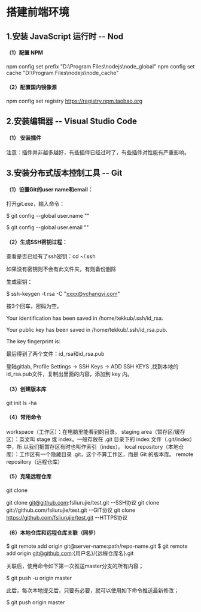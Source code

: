 # 搭建前端环境



## 1.安装 JavaScript 运行时 -- Nod

#### （1）配置 NPM

npm config set prefix "D:\Program Files\nodejs\node_global" npm config set cache "D:\Program Files\nodejs\node_cache"

#### （2）配置国内镜像源

npm config set registry https://registry.npm.taobao.org

## 2.安装编辑器 -- Visual Studio Code 

#### （1） 安装插件 

注意：插件并非越多越好，有些插件已经过时了，有些插件对性能有严重影响。

## 3.安装分布式版本控制工具 -- Git 

#### （1）设置Git的user name和email：

打开git.exe，输入命令：

$ git config --global user.name ""

$ git config --global user.email ""

#### （2）生成SSH密钥过程：

查看是否已经有了ssh密钥：cd ~/.ssh

如果没有密钥则不会有此文件夹，有则备份删除

生成密钥：

$ ssh-keygen -t rsa -C "xxxx@vchangyi.com"

按3个回车，密码为空。

Your identification has been saved in /home/tekkub/.ssh/id_rsa.

Your public key has been saved in /home/tekkub/.ssh/id_rsa.pub.

The key fingerprint is:

最后得到了两个文件：id_rsa和id_rsa.pub

登陆gitlab, Profile Settings -> SSH Keys -> ADD SSH KEYS ,找到本地的id_rsa.pub文件，复制出里面的内容，添加到 key 内。

#### （3）创建版本库

git init
ls -ha

#### （4）常用命令

workspace（工作区）：在电脑里能看到的目录。 staging area（暂存区/缓存区）：英文叫 stage 或 index。一般存放在 .git 目录下的 index 文件（.git/index）中，所 以我们把暂存区有时也叫作索引（index）。 local repository（本地仓库）：工作区有一个隐藏目录 .git，这个不算工作区，而是 Git 的版本库。 remote repository（远程仓库）

#### （5）克隆远程仓库

git clone 

git clone git@github.com:fsliurujie/test.git         --SSH协议 git clone git://github.com/fsliurujie/test.git        --GIT协议 git clone https://github.com/fsliurujie/test.git      --HTTPS协议

#### （6）本地仓库和远程仓库关联（同步）

$ git remote add origin git@server-name:path/repo-name.git
$ git remote add origin git@github.com:{用户名}/{远程仓库名}.git

关联后，使用命令如下第一次推送master分支的所有内容；

$ git push -u origin master

此后，每次本地提交后，只要有必要，就可以使用如下命令推送最新修改；

$ git push  origin master